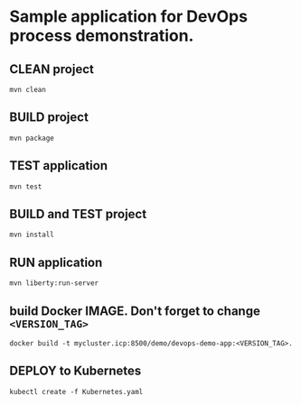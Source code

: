 # Sample application for DevOps process demonstration.

## CLEAN project

````
mvn clean
````

## BUILD project

````
mvn package
````

## TEST application

````
mvn test
````

## BUILD and TEST project

````
mvn install
````

## RUN application

````
mvn liberty:run-server
````

## build Docker IMAGE. Don't forget to change `<VERSION_TAG>`

````
docker build -t mycluster.icp:8500/demo/devops-demo-app:<VERSION_TAG>.
````

## DEPLOY to Kubernetes

````
kubectl create -f Kubernetes.yaml
````
